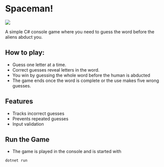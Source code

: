 # Spaceman!

![](https://media4.giphy.com/media/v1.Y2lkPTc5MGI3NjExNnp3YTZtZzF0Z3gzd3pwMXJjMnVndmk5dDRleDZoazd2bGdqczFmNCZlcD12MV9pbnRlcm5hbF9naWZfYnlfaWQmY3Q9Zw/3oEdvdir0afC6brCCs/giphy.gif)

A simple C# console game where you need to guess the word before the aliens abduct you.

## How to play:

- Guess one letter at a time.
- Correct guesses reveal letters in the word.
- You win by guessing the whole word before the human is abducted 
- The game ends once the word is complete or the use makes five wrong guesses.

## Features
- Tracks incorrect guesses
- Prevents repeated guesses
- Input validation

## Run the Game
- The game is played in the console and is started with
```bash
dotnet run
```
